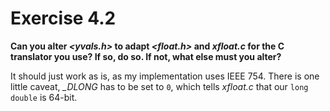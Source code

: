 # Exercise 4.2
__Can you alter *<yvals.h>* to adapt *<float.h>* and *xfloat.c* for the C
translator you use? If so, do so. If not, what else must you alter?__

It should just work as is, as my implementation uses IEEE 754. There is one
little caveat, *_DLONG* has to be set to `0`, which tells *xfloat.c* that our
`long double` is 64-bit.
